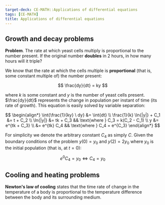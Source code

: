 ```yaml
---
target-deck: CE-MATH::Applications of differential equations
tags: [CE-MATH]
title: Applications of differential equations
---
```


## Growth and decay problems

**Problem**. The rate at which yeast cells multiply is proportional to the number present. If
the original number **doubles** in 2 hours, in how many hours will it triple?

We know that the rate at which the cells multiple is **proportional** (that is, some constant multiple of) the number present:

$$
\frac{dy}{dt} = ky
$$

where $k$ is some constant and $y$ is the number of yeast cells present. $\frac{dy}{dt}$ represents the change in population per instant of time (its rate of growth). This equation is easily solved by variable separation:

$$
\begin{align*}
\int{\frac{1}{ky} \ dy} &= \int{dt} \\
\frac{1}{k} \ln{|y|} + C_1 &= t + C_2 \\
\ln{|y|} &= tk + C_3 && \text{where } C_3 = k(C_2 - C_1) \\
y &= e^{tk + C_3} \\
&= e^{tk} C_4 && \text{where } C_4 = e^{C_3}
\end{align*}
$$

For simplicity we denote the arbitrary constant $C_4$ as simply $C$. Given the boundary conditions of the problem $y(0) = y_0$ and $y(2) = 2y_0$ where $y_0$ is the initial population (that is, at $t = 0$):

$$
e^0 C_4 = y_0 \iff C_4 = y_0
$$

## Cooling and heating problems

**Newton's law of cooling** states that the time rate of change in the temperature of a body is proportional to the temperature difference between the body and its surrounding medium.
